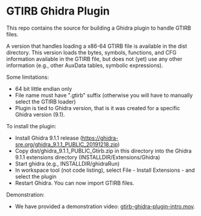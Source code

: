 # GTIRB Ghidra Plugin

This repo contains the source for building a Ghidra plugin to handle
GTIRB files.

A version that handles loading a x86-64 GTIRB file is available in the
dist directory.  This version loads the bytes, symbols, functions, and
CFG information available in the GTIRB file, but does not (yet) use
any other information (e.g., other AuxData tables, symbolic
expressions).

Some limitations:
 - 64 bit little endian only
 - File name must have ".gtirb" suffix (otherwise you will have to
   manually select the GTIRB loader)
 - Plugin is tied to Ghidra version, that is it was created for a
   specific Ghidra version (9.1).

To install the plugin:
 - Install Ghidra 9.1.1 release
   (https://ghidra-sre.org/ghidra_9.1.1_PUBLIC_20191218.zip)
 - Copy dist/ghidra_9.1.1_PUBLIC_Gtirb.zip in this directory
   into the Ghidra 9.1.1 extensions directory
   (INSTALLDIR/Extensions/Ghidra)
 - Start ghidra (e.g., INSTALLDIR/ghidraRun)
 - In workspace tool (not code listing), select File - Install
   Extensions - and select the plugin
 - Restart Ghidra.  You can now import GTIRB files.

Demonstration:
 - We have provided a demonstration video:
   [gtirb-ghidra-plugin-intro.mov](https://grammatech.github.io/gtirb-ghidra-plugin/gtirb-ghidra-plugin-intro.mov).
